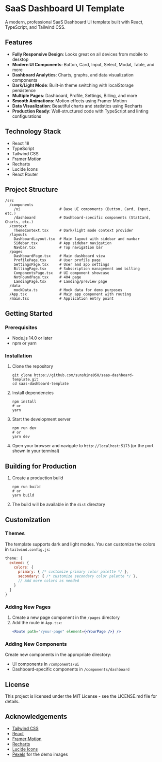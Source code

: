 # SaaS Dashboard UI Template

A modern, professional SaaS Dashboard UI template built with React, TypeScript, and Tailwind CSS.


## Features

- **Fully Responsive Design**: Looks great on all devices from mobile to desktop
- **Modern UI Components**: Button, Card, Input, Select, Modal, Table, and more
- **Dashboard Analytics**: Charts, graphs, and data visualization components
- **Dark/Light Mode**: Built-in theme switching with localStorage persistence
- **Multiple Pages**: Dashboard, Profile, Settings, Billing, and more
- **Smooth Animations**: Motion effects using Framer Motion
- **Data Visualization**: Beautiful charts and statistics using Recharts
- **Production Ready**: Well-structured code with TypeScript and linting configurations

## Technology Stack

- React 18
- TypeScript
- Tailwind CSS
- Framer Motion
- Recharts
- Lucide Icons
- React Router

## Project Structure

```
/src
  /components
    /ui                  # Base UI components (Button, Card, Input, etc.)
    /dashboard           # Dashboard-specific components (StatCard, Charts, etc.)
  /context
    ThemeContext.tsx     # Dark/light mode context provider
  /layouts
    DashboardLayout.tsx  # Main layout with sidebar and navbar
    Sidebar.tsx          # App sidebar navigation
    Navbar.tsx           # Top navigation bar
  /pages
    DashboardPage.tsx    # Main dashboard view
    ProfilePage.tsx      # User profile page
    SettingsPage.tsx     # User and app settings
    BillingPage.tsx      # Subscription management and billing
    ComponentsPage.tsx   # UI component showcase
    NotFoundPage.tsx     # 404 page
    LandingPage.tsx      # Landing/preview page
  /data
    mockData.ts          # Mock data for demo purposes
  /App.tsx               # Main app component with routing
  /main.tsx              # Application entry point
```

## Getting Started

### Prerequisites

- Node.js 14.0 or later
- npm or yarn

### Installation

1. Clone the repository
   ```
   git clone https://github.com/sunshine050/saas-dashboard-template.git
   cd saas-dashboard-template
   ```

2. Install dependencies
   ```
   npm install
   # or
   yarn
   ```

3. Start the development server
   ```
   npm run dev
   # or
   yarn dev
   ```

4. Open your browser and navigate to `http://localhost:5173` (or the port shown in your terminal)

## Building for Production

1. Create a production build
   ```
   npm run build
   # or
   yarn build
   ```

2. The build will be available in the `dist` directory

## Customization

### Themes

The template supports dark and light modes. You can customize the colors in `tailwind.config.js`:

```js
theme: {
  extend: {
    colors: {
      primary: { /* customize primary color palette */ },
      secondary: { /* customize secondary color palette */ },
      // Add more colors as needed
    }
  }
}
```

### Adding New Pages

1. Create a new page component in the `/pages` directory
2. Add the route in `App.tsx`:
   ```jsx
   <Route path="/your-page" element={<YourPage />} />
   ```

### Adding New Components

Create new components in the appropriate directory:
- UI components in `/components/ui`
- Dashboard-specific components in `/components/dashboard`

## License

This project is licensed under the MIT License - see the LICENSE.md file for details.

## Acknowledgements

- [Tailwind CSS](https://tailwindcss.com/)
- [React](https://reactjs.org/)
- [Framer Motion](https://www.framer.com/motion/)
- [Recharts](https://recharts.org/)
- [Lucide Icons](https://lucide.dev/)
- [Pexels](https://www.pexels.com/) for the demo images